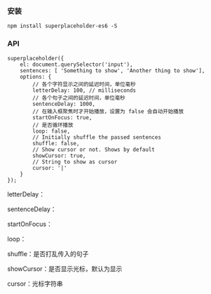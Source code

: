 ### 安装
```
npm install superplaceholder-es6 -S
```

### API
```
superplaceholder({
    el: document.querySelector('input'),
    sentences: [ 'Something to show', 'Another thing to show'],
    options: {
        // 各个字符显示之间的延迟时间，单位毫秒
        letterDelay: 100, // milliseconds
        // 各个句子之间的延迟时间，单位毫秒
        sentenceDelay: 1000,
        // 在输入框聚焦时才开始播放，设置为 false 会自动开始播放
        startOnFocus: true,
        // 是否循环播放
        loop: false,
        // Initially shuffle the passed sentences
        shuffle: false,
        // Show cursor or not. Shows by default
        showCursor: true,
        // String to show as cursor
        cursor: '|'
    }
});
```

letterDelay：

sentenceDelay：

startOnFocus：

loop：

shuffle：是否打乱传入的句子

showCursor：是否显示光标，默认为显示

cursor：光标字符串